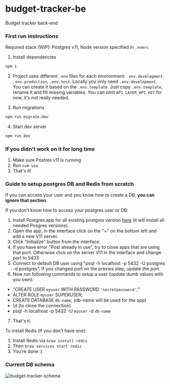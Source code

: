 # budget-tracker-be
Budget tracker back-end

### First run instructions

Required stack (WIP): Postgres v11, Node version specified in `.nvmrc`

1. Install dependencies
```sh
npm i
```

2. Project uses different `.env` files for each environment: `.env.development`,
`.env.production`, `.env.test`. Locally you only need `.env.development`. You can create
it based on the `.env.template`. Just copy `.env.template`, rename it and fill missing
variables. You can omit `API_LAYER_API_KEY` for now, it's not really needed.

3. Run migrations
```sh
npm run migrate:dev
```

4. Start dev server

```sh
npm run dev
```

### If you didn't work on it for long time

1. Make sure Postres v11 is running
2. Run `nvm use`
3. That's it!

### Guide to setup postgres DB and Redis from scratch

If you can access your user and you know how to create a DB, **you can ignore that section**.

If you don't know how to access your postgres user or DB:
1. Install Postgres.app for all existing postgres version [here](https://postgresapp.com/downloads.html) (it will install all needed Posgres versions).
2. Open the app, in the interface click on the "+" on the bottom left and add a new V11 server.
3. Click "Initialize" button from the interface.
4. If you have error "Post already in use", try to close apps that are using that port. Otherwise click on the server V11 in the interface and change port to 5433
5. Connect to default DB user using "psql -h localhost -p 5432 -U postgres -d postgres". If you changed port on the previos step, update the port
6. Now run following commands to setup a user (update dumb values with you own):
  - "CREATE USER `myuser` WITH PASSWORD `'secretpassword'`;"
  - ALTER ROLE `myuser` SUPERUSER;
  - CREATE DATABASE `db-name`; (db-name will be used for the app)
  - \d (to close the connection)
  - psql -h localhost -p 5432 -U `myuser` -d `db-name`
7. That's it.

To install Redis (if you don't have one):
1. Install Redis via `brew install redis`
2. Then `brew services start redis`
3. You're done :)

### Current DB schema

![budget-tracker-schema](https://user-images.githubusercontent.com/12257282/147393125-de1c8815-023e-49d4-b337-20cfaea06552.png)
